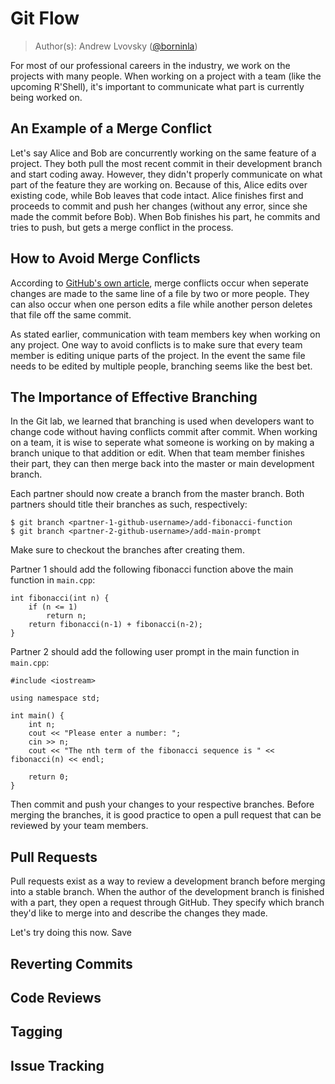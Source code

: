 # Git Flow

> Author(s): Andrew Lvovsky ([@borninla](https://github.com/borninla))

For most of our professional careers in the industry, we work on the projects with many people. When working on a project with a team (like the upcoming R'Shell), it's important to communicate what part is currently being worked on.

## An Example of a Merge Conflict
Let's say Alice and Bob are concurrently working on the same feature of a project. They both pull the most recent commit in their development branch and start coding away. However, they didn't properly communicate on what part of the feature they are working on. Because of this, Alice edits over existing code, while Bob leaves that code intact. Alice finishes first and proceeds to commit and push her changes (without any error, since she made the commit before Bob). When Bob finishes his part, he commits and tries to push, but gets a merge conflict in the process.

## How to Avoid Merge Conflicts
According to [GitHub's own article](https://help.github.com/en/articles/resolving-a-merge-conflict-using-the-command-line), merge conflicts occur when seperate changes are made to the same line of a file by two or more people. They can also occur when one person edits a file while another person deletes that file off the same commit.

As stated earlier, communication with team members key when working on any project. One way to avoid conflicts is to make sure that every team member is editing unique parts of the project. In the event the same file needs to be edited by multiple people, branching seems like the best bet.

## The Importance of Effective Branching
In the Git lab, we learned that branching is used when developers want to change code without having conflicts commit after commit. When working on a team, it is wise to seperate what someone is working on by making a branch unique to that addition or edit. When that team member finishes their part, they can then merge back into the master or main development branch.

Each partner should now create a branch from the master branch. Both partners should title their branches as such, respectively:

```
$ git branch <partner-1-github-username>/add-fibonacci-function
$ git branch <partner-2-github-username>/add-main-prompt
```

Make sure to checkout the branches after creating them.

Partner 1 should add the following fibonacci function above the main function in `main.cpp`:

```
int fibonacci(int n) { 
    if (n <= 1) 
        return n; 
    return fibonacci(n-1) + fibonacci(n-2); 
} 
```

Partner 2 should add the following user prompt in the main function in `main.cpp`:

```
#include <iostream>

using namespace std;

int main() {
    int n;
    cout << "Please enter a number: ";
    cin >> n;
    cout << "The nth term of the fibonacci sequence is " << fibonacci(n) << endl;
    
    return 0;
}
```

Then commit and push your changes to your respective branches. Before merging the branches, it is good practice to open a pull request that can be reviewed by your team members.

## Pull Requests
Pull requests exist as a way to review a development branch before merging into a stable branch. When the author of the development branch is finished with a part, they open a request through GitHub. They specify which branch they'd like to merge into and describe the changes they made.

Let's try doing this now. Save 

## Reverting Commits

## Code Reviews

## Tagging

## Issue Tracking
